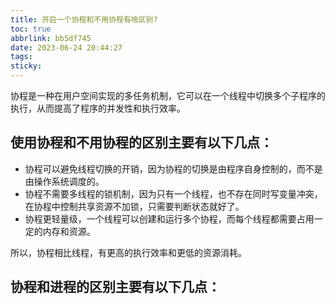 ```yaml
---
title: 开启一个协程和不用协程有啥区别?
toc: true
abbrlink: bb5df745
date: 2023-06-24 20:44:27
tags:
sticky:
---
```


协程是一种在用户空间实现的多任务机制，它可以在一个线程中切换多个子程序的执行，从而提高了程序的并发性和执行效率。

## 使用协程和不用协程的区别主要有以下几点：

- 协程可以避免线程切换的开销，因为协程的切换是由程序自身控制的，而不是由操作系统调度的。
- 协程不需要多线程的锁机制，因为只有一个线程，也不存在同时写变量冲突，在协程中控制共享资源不加锁，只需要判断状态就好了。
- 协程更轻量级，一个线程可以创建和运行多个协程，而每个线程都需要占用一定的内存和资源。

所以，协程相比线程，有更高的执行效率和更低的资源消耗。


## 协程和进程的区别主要有以下几点：